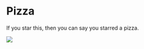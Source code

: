 # Pizza
If you star this, then you can say you starred a pizza.

![](https://dynl.mktgcdn.com/p/hxJgH_gPUGuHQPqGidqaJNMl9pbQqLO7esOuNzfyw8o/496x344.png)
